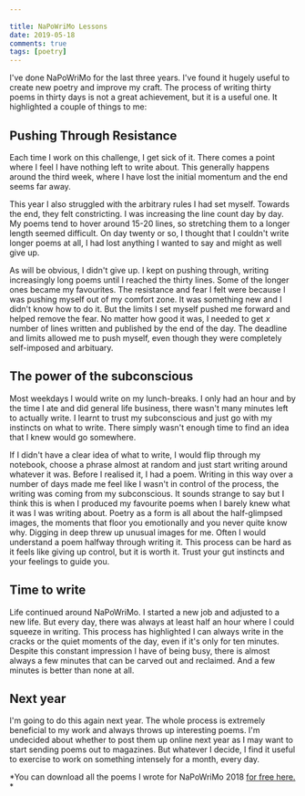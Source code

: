 ```yaml
---  
  
title: NaPoWriMo Lessons  
date: 2019-05-18  
comments: true  
tags: [poetry]  
---  
```


I've done NaPoWriMo for the last three years. I've found it hugely useful to create new poetry and improve my craft. The process of writing thirty poems in thirty days is not a great achievement, but it is a useful one. It highlighted a couple of things to me:  

<h2>Pushing Through Resistance</h2>  


Each time I work on this challenge, I get sick of it. There comes a point where I feel I have nothing left to write about. This generally happens around the third week, where I have lost the initial momentum and the end seems far away.  



This year I also struggled with the arbitrary rules I had set myself. Towards the end, they felt constricting. I was increasing the line count day by day. My poems tend to hover around 15-20 lines, so stretching them to a longer length seemed difficult. On day twenty or so, I thought that I couldn't write longer poems at all, I had lost anything I wanted to say and might as well give up.  

As will be obvious, I didn't give up. I kept on pushing through, writing increasingly long poems until I reached the thirty lines. Some of the longer ones became my favourites.  The resistance and fear I felt were because I was pushing myself out of my comfort zone. It was something new and I didn't know how to do it. But the limits I set myself pushed me forward and helped remove the fear. No matter how good it was, I needed to get *x* number of lines written and published by the end of the day. The deadline and limits allowed me to push myself, even though they were completely self-imposed and arbituary.   

<h2>The power of the subconscious</h2>  

Most weekdays I would write on my lunch-breaks. I only had an hour and by the time I ate and did general life business, there wasn't many minutes left to actually write. I learnt to trust my subconscious and just go with my instincts on what to write. There simply wasn't enough time to find an idea that I knew would go somewhere.   

If I didn't have a clear idea of what to write, I would flip through my notebook, choose a phrase almost at random and just start writing around whatever it was. Before I realised it, I had a poem. Writing in this way over a number of days made me feel like I wasn't in control of the process, the writing was coming from my subconscious. It sounds strange to say but I think this is when I produced my favourite poems when I barely knew what it was I was writing about. Poetry as a form is all about the half-glimpsed images, the moments that floor you emotionally and you never quite know why. Digging in deep threw up unusual images for me. Often I would understand a poem halfway through writing it. This process can be hard as it feels like giving up control, but it is worth it. Trust your gut instincts and your feelings to guide you.  

<h2>Time to write</h2>  

Life continued around NaPoWriMo. I started a new job and adjusted to a new life. But every day, there was always at least half an hour where I could squeeze in writing. This process has highlighted I can always write in the cracks or the quiet moments of the day, even if it's only for ten minutes.  Despite this constant impression I have of being busy, there is almost always a few minutes that can be carved out and reclaimed. And a few minutes is better than none at all.   

<h2>Next year</h2>  


I'm going to do this again next year. The whole process is extremely beneficial to my work and always throws up interesting poems. I'm undecided about whether to post them up online next year as I may want to start sending poems out to magazines. But whatever I decide, I find it useful to exercise to work on something intensely for a month, every day.   



*You can download all the poems I wrote for NaPoWriMo 2018 <a href="/aprilfog/">for free here.</a> *  
